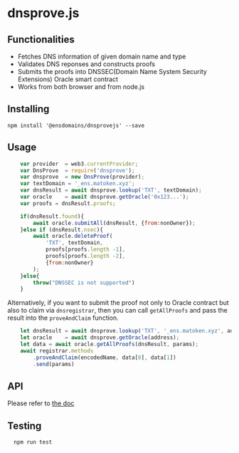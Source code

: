 # dnsprove.js 

## Functionalities

- Fetches DNS information of given domain name and type
- Validates DNS reponses and constructs proofs
- Submits the proofs into DNSSEC(Domain Name System Security Extensions) Oracle smart contract
- Works from both browser and from node.js

## Installing

```
npm install '@ensdomains/dnsprovejs' --save
```

## Usage

```js
    var provider  = web3.currentProvider;
    var DnsProve  = require('dnsprove');
    var dnsprove  = new DnsProve(provider);
    var textDomain = '_ens.matoken.xyz';
    var dnsResult = await dnsprove.lookup('TXT', textDomain);
    var oracle    = await dnsprove.getOracle('0x123...');
    var proofs = dnsResult.proofs;

    if(dnsResult.found){
        await oracle.submitAll(dnsResult, {from:nonOwner});
    }else if (dnsResult.nsec){
        await oracle.deleteProof(
            'TXT', textDomain,
            proofs[proofs.length -1],
            proofs[proofs.length -2],
            {from:nonOwner}
        );
    }else{
        throw("DNSSEC is not supported")
    }
```

Alternatively, if you want to submit the proof not only to Oracle contract but also to claim via `dnsregistrar`, then you can call `getAllProofs` and pass the result into the `proveAndClaim` function.

```js
    let dnsResult = await dnsprove.lookup('TXT', '_ens.matoken.xyz', address);
    let oracle    = await dnsprove.getOracle(address);
    let data = await oracle.getAllProofs(dnsResult, params);
    await registrar.methods
        .proveAndClaim(encodedName, data[0], data[1])
        .send(params)
```
## API

Please refer to [the doc](https://dnsprovejs.readthedocs.io)

## Testing

```
  npm run test
```

